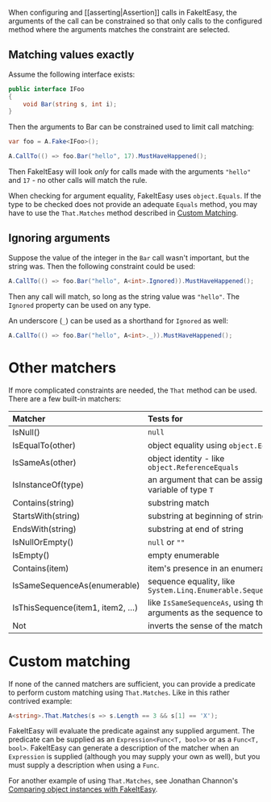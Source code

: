 When configuring and [[asserting|Assertion]] calls in FakeItEasy, the arguments of the call can be constrained so that only calls to the configured method where the arguments matches the constraint are selected.

## Matching values exactly

Assume the following interface exists:
```csharp
public interface IFoo
{
    void Bar(string s, int i);
}
```

Then the arguments to Bar can be constrained used to limit call matching:
```csharp
var foo = A.Fake<IFoo>();

A.CallTo(() => foo.Bar("hello", 17).MustHaveHappened();
```

Then FakeItEasy will look _only_ for calls made with the arguments `"hello"` and `17` - no other calls will match the rule.

When checking for argument equality, FakeItEasy uses `object.Equals`. If the type to be checked does not provide an adequate `Equals` method, you may have to use the `That.Matches` method described in [Custom Matching](#custom-matching).

## Ignoring arguments
Suppose the value of the integer in the `Bar` call wasn't important, but the string was. Then the following constraint could be used:
```csharp
A.CallTo(() => foo.Bar("hello", A<int>.Ignored)).MustHaveHappened();
```

Then any call will match, so long as the string value was `"hello"`. The `Ignored` property can be used on any type.

An underscore (`_`) can be used as a shorthand for `Ignored` as well:
```csharp
A.CallTo(() => foo.Bar("hello", A<int>._)).MustHaveHappened();
```

# Other matchers
If more complicated constraints are needed, the `That` method can be used. There are a few built-in matchers:

|Matcher|Tests for|
|:------|:--------|
|IsNull()|`null`|
|IsEqualTo(other)|object equality using `object.Equals`|
|IsSameAs(other)|object identity - like `object.ReferenceEquals`|
|IsInstanceOf(type)|an argument that can be assigned to a variable of type `T`|
|Contains(string)|substring match|
|StartsWith(string)|substring at beginning of string|
|EndsWith(string)|substring at end of string|
|IsNullOrEmpty()|`null` or `""`|
|IsEmpty()|empty enumerable|
|Contains(item)|item's presence in an enumerable|
|IsSameSequenceAs(enumerable)|sequence equality, like `System.Linq.Enumerable.SequenceEqual`|
|IsThisSequence(item1, item2, …)|like `IsSameSequenceAs`, using the arguments as the sequence to match|
|Not|inverts the sense of the matcher|

# Custom matching

If none of the canned matchers are sufficient, you can provide a predicate to perform custom matching using `That.Matches`. Like in this rather contrived example:

```csharp
A<string>.That.Matches(s => s.Length == 3 && s[1] == 'X');
``` 

FakeItEasy will evaluate the predicate against any supplied argument. The predicate can be supplied as an `Expression<Func<T, bool>>` or as a `Func<T, bool>`. FakeItEasy can generate a description of the matcher when an `Expression` is supplied (although you may supply your own as well), but you must supply a description when using a `Func`.

For another example of using `That.Matches`, see Jonathan Channon's [Comparing object instances with FakeItEasy](http://blog.jonathanchannon.com/2013/09/11/comparing-object-instances-with-fakeiteasy).